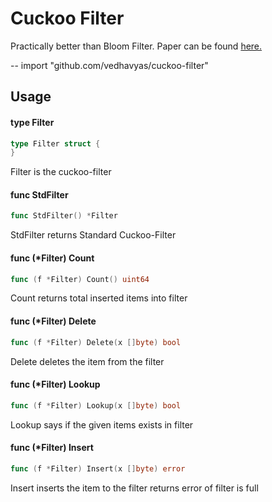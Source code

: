 # Cuckoo Filter

Practically better than Bloom Filter. Paper can be found [here.](https://www.cs.cmu.edu/~dga/papers/cuckoo-conext2014.pdf)

--
    import "github.com/vedhavyas/cuckoo-filter"


## Usage

#### type Filter

```go
type Filter struct {
}
```

Filter is the cuckoo-filter

#### func  StdFilter

```go
func StdFilter() *Filter
```
StdFilter returns Standard Cuckoo-Filter

#### func (*Filter) Count

```go
func (f *Filter) Count() uint64
```
Count returns total inserted items into filter

#### func (*Filter) Delete

```go
func (f *Filter) Delete(x []byte) bool
```
Delete deletes the item from the filter

#### func (*Filter) Lookup

```go
func (f *Filter) Lookup(x []byte) bool
```
Lookup says if the given items exists in filter

#### func (*Filter) Insert

```go
func (f *Filter) Insert(x []byte) error
```
Insert inserts the item to the filter returns error of filter is full
